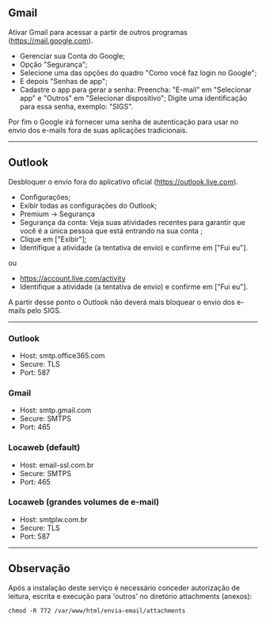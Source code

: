 ## Gmail 
Ativar Gmail para acessar a partir de outros programas (https://mail.google.com). 

 - Gerenciar sua Conta do Google;
 - Opção "Segurança";
 - Selecione uma das opções do quadro "Como você faz login no Google";
 - E depois "Senhas de app";
 - Cadastre o app para gerar a senha:
	Preencha: "E-mail" em "Selecionar app" e "Outros" em "Selecionar dispositivo";
	Digite uma identificação para essa senha, exemplo: "SIGS".

Por fim o Google irá fornecer uma senha de autenticação para usar no envio dos e-mails fora de suas aplicações tradicionais.

<hr>

## Outlook
Desbloquer o envio fora do aplicativo oficial (https://outlook.live.com).

 - Configurações;
 - Exibir todas as configurações do Outlook;
 - Premium -> Segurança 
 - Segurança da conta: Veja suas atividades recentes para garantir que você é a única pessoa que está entrando na sua conta ;
 - Clique em ["Exibir"];
 - Identifique a atividade (a tentativa de envio) e confirme em ["Fui eu"].

 ou

 - https://account.live.com/activity
 - Identifique a atividade (a tentativa de envio) e confirme em ["Fui eu"].

A partir desse ponto o Outlook não deverá mais bloquear o envio dos e-mails pelo SIGS.

<hr>

### Outlook
 - Host: smtp.office365.com
 - Secure: TLS
 - Port: 587

### Gmail
 - Host: smtp.gmail.com
 - Secure: SMTPS
 - Port: 465

### Locaweb (default)
 - Host: email-ssl.com.br
 - Secure: SMTPS
 - Port: 465

### Locaweb (grandes volumes de e-mail)
 - Host: smtplw.com.br
 - Secure: TLS
 - Port: 587

 <hr>

 ## Observação
Após a instalação deste serviço é necessário conceder autorização de leitura, escrita e execução para 'outros' no diretório attachments (anexos):
```
chmod -R 772 /var/www/html/envia-email/attachments
```
